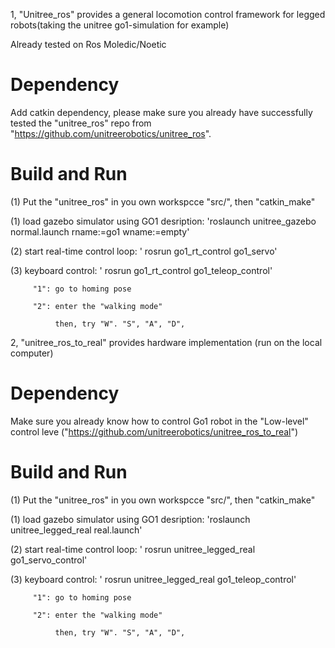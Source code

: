 1, "Unitree_ros" provides a general locomotion control framework for legged robots(taking the unitree go1-simulation for example)

Already tested on Ros Moledic/Noetic


# **Dependency**

Add catkin dependency, please make sure you already have successfully tested the "unitree_ros" repo from "https://github.com/unitreerobotics/unitree_ros".


# **Build and Run**

(1) Put the "unitree_ros" in you own workspcce "src/", then "catkin_make"

(1) load gazebo simulator using GO1 desription: 'roslaunch unitree_gazebo normal.launch rname:=go1 wname:=empty'

(2) start real-time control loop: ' rosrun go1_rt_control go1_servo'

(3) keyboard control: ' rosrun go1_rt_control go1_teleop_control'
        
         "1": go to homing pose
         
         "2": enter the "walking mode"
            
              then, try "W". "S", "A", "D",


2, "unitree_ros_to_real" provides hardware implementation (run on the local computer)

# **Dependency**

Make sure you already know how to control Go1 robot in the "Low-level" control leve ("https://github.com/unitreerobotics/unitree_ros_to_real")

# **Build and Run**

(1) Put the "unitree_ros" in you own workspcce "src/", then "catkin_make"

(1) load gazebo simulator using GO1 desription: 'roslaunch unitree_legged_real real.launch'

(2) start real-time control loop: ' rosrun unitree_legged_real go1_servo_control'

(3) keyboard control: ' rosrun unitree_legged_real go1_teleop_control'
        
         "1": go to homing pose
         
         "2": enter the "walking mode"
            
              then, try "W". "S", "A", "D",



